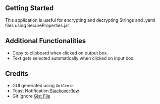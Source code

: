 ## Getting Started

This application is useful for encrypting and decrypting Strings and .yaml files using SecureProperties.jar 



## Additional Functionalities

* Copy to clipboard when clicked on output box.
* Text gets selected automatically when clicked on input box.

## Credits

- GUI  generated using `GuiGenie`  
- Toast Notification [Stackoverflow](https://stackoverflow.com/a/24716231)  
- Git Ignore [Gist File](https://gist.github.com/dedunumax/54e82214715e35439227) 

